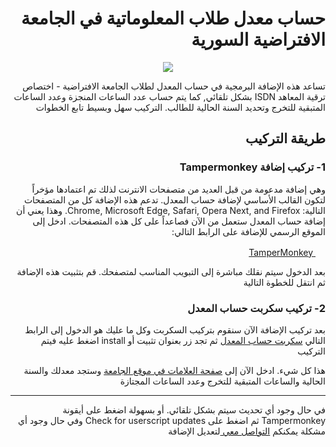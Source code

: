 # <div dir="rtl">حساب معدل طلاب المعلوماتية في الجامعة الافتراضية السورية</div>

<p align="center">
<img src="https://raw.githubusercontent.com/zuhairtaha/avgCalc/master/preview.png" />
</p>

<div dir="rtl" align="right">
تساعد هذه الإضافة البرمجية في حساب المعدل لطلاب الجامعة الافتراضية
- اختصاص ترقية المعاهد ISDN بشكل تلقائي, كما يتم حساب عدد الساعات المنجزة 
وعدد الساعات المتبقية للتخرج وتحديد السنة الحالية للطالب. التركيب سهل وبسيط تابع الخطوات
</div>





## <div dir="rtl">طريقة التركيب</div>
### <p dir="rtl" align="right">1- تركيب إضافة Tampermonkey</p>

<p align="right" dir="rtl">
وهي إضافة مدعومة من قبل العديد من متصفحات الانترنت لذلك تم اعتمادها مؤخراً لتكون القالب الأساسي لإضافة حساب المعدل.
تدعم هذه الإضافة كل من المتصفحات التالية: Chrome, Microsoft Edge, Safari, Opera Next, and Firefox. 
وهذا يعني أن إضافة حساب المعدل ستعمل من الآن فصاعداً على كل هذه المتصفحات. 
ادخل إلى الموقع الرسمي للإضافة على الرابط التالي: 
</p>

<div dir="rtl">
<p>
<a href="https://tampermonkey.net/">
<img width="16" height="16" src="https://raw.githubusercontent.com/wiki/OpenUserJS/OpenUserJS.org/images/tampermonkey_icon.png" />
TamperMonkey
</a>
</p>

<p>
بعد الدخول سيتم نقلك مباشرة إلى التبويب المناسب لمتصفحك. قم بتثبيت هذه الإضافة ثم انتقل للخطوة التالية
</p>

</div>

### <p dir="rtl" align="right">2- تركيب سكربت حساب المعدل</p>
<p align="right" dir="rtl">
بعد تركيب الإضافة الآن سنقوم بتركيب السكربت وكل ما عليك هو الدخول إلى الرابط التالي 
<a href="https://github.com/zuhairtaha/avgCalc/raw/master/svu_ise_average.user.js">سكربت حساب المعدل</a>
 ثم تجد زر بعنوان تثبيت أو install اضغط عليه فيتم التركيب
</p>

<p align="right" dir="rtl">
هذا كل شيء. ادخل الآن إلى 
<a href="https://svuis.svuonline.org/SVUIS/std_profileS.php">صفحة العلامات في موقع الجامعة</a> 
وستجد معدلك والسنة الحالية والساعات المتبقية للتخرج وعدد الساعات المجتازة 
</p>
<hr/>
<p align="right" dir="rtl">
في حال وجود أي تحديث سيتم بشكل تلقائي. أو بسهولة اضغط على أيقونة 
Tampermonkey 
ثم اضغط على 
Check for userscript updates 
وفي حال وجود أي مشكلة يمكنكم 
 <a href="https://facebook.com/Aladdin3"> التواصل معي </a>
لتعديل الإضافة
</p>
